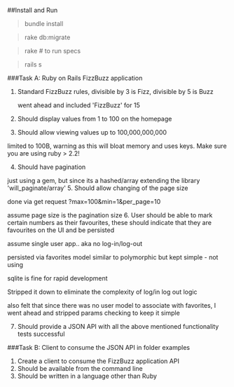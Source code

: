 ##Install and Run
> bundle install

> rake db:migrate

> rake  # to run specs

> rails s

###Task A: Ruby on Rails FizzBuzz application
1. Standard FizzBuzz rules, divisible by 3 is Fizz, divisible by 5 is Buzz

   went ahead and included 'FizzBuzz' for 15
2. Should display values from 1 to 100 on the homepage
3. Should allow viewing values up to 100,000,000,000

  limited to 100B, warning as this will bloat memory and uses keys. Make sure you are using ruby > 2.2!
  
4. Should have pagination
  
  just using a gem, but since its a hashed/array extending the library 'will_paginate/array'
5. Should allow changing of the page size

  done via get request ?max=100&min=1&per_page=10

  assume page size is the pagination size
6. User should be able to mark certain numbers as their favourites, these should indicate that they are favourites on the UI and be persisted

  assume single user app.. aka no log-in/log-out

  persisted via favorites model similar to polymorphic but kept simple - not using 
   
  sqlite is fine for rapid development
   
  Stripped it down to eliminate the complexity of log/in log out logic
   
  also felt that since there was no user model to associate with favorites, I went ahead and stripped params checking to keep it simple
  
7.  Should provide a JSON API with all the above mentioned functionality
  tests successful

###Task B: Client to consume the JSON API
  in folder examples
  
1. Create a client to consume the FizzBuzz application API
2. Should be available from the command line
3. Should be written in a language other than Ruby
